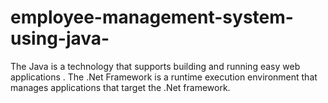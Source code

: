 # employee-management-system-using-java-
The Java is a technology that supports building and running easy  web applications .  The .Net Framework is a runtime execution environment that manages applications that target  the .Net framework. 
